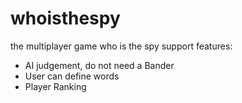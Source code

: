 # whoisthespy
the multiplayer game who is the spy
support features:
- AI judgement, do not need a Bander
- User can define words
- Player Ranking
